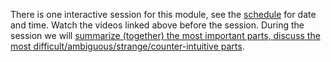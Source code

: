 There is one interactive session for this module, see the [schedule][schedule] 
for date and time.
Watch the videos linked above before the session.
During the session we will [summarize (together) the most important parts, 
discuss the most difficult/ambiguous/strange/counter-intuitive 
parts](https://ver.miun.se/courses/security/infosakc/foundations-session.pdf).

[schedule]: https://portal.miun.se/web/student/schedule
